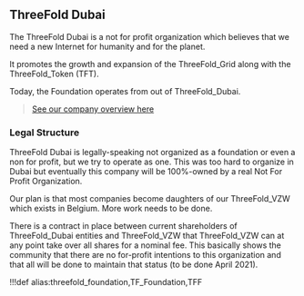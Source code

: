 ## ThreeFold Dubai

The ThreeFold Dubai is a not for profit organization which believes that we need a new Internet for humanity and for the planet. 

It promotes the growth and expansion of the ThreeFold_Grid along with the ThreeFold_Token (TFT).

Today, the Foundation operates from out of ThreeFold_Dubai.

> [See our company overview here](@threefold_companies)

### Legal Structure

ThreeFold Dubai is legally-speaking not organized as a foundation or even a non for profit, but we try to operate as one. This was too hard to organize in Dubai but eventually this company will be 100%-owned by a real Not For Profit Organization. 

Our plan is that most companies become daughters of our ThreeFold_VZW which exists in Belgium. More work needs to be done.
 
There is a contract in place between current shareholders of ThreeFold_Dubai entities and ThreeFold_VZW that ThreeFold_VZW can at any point take over all shares for a nominal fee. This basically shows the community that there are no for-profit intentions to this organization and that all will be done to maintain that status (to be done April 2021).

!!!def alias:threefold_foundation,TF_Foundation,TFF

